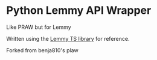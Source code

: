 # Python Lemmy API Wrapper
Like PRAW but for Lemmy

Written using the [Lemmy TS library](https://github.com/LemmyNet/lemmy-js-client) for reference.

Forked from benja810's plaw
